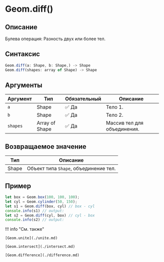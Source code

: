 # Geom.diff()

## Описание
Булева операция: Разность двух или более тел.

## Синтаксис
```javascript
Geom.diff(a: Shape, b: Shape,) -> Shape
Geom.diff(shapes: array of Shape) -> Shape
```
## Аргументы

| Аргумент  | Тип           | Обязательный | Описание                  |
|-----------|---------------|--------------|---------------------------|
| `a`       | Shape         | :white_check_mark: Да          | Тело 1.                   |
| `b`       | Shape         | :white_check_mark: Да          | Тело 2.                   |
| `shapes`  | Array of Shape| :white_check_mark: Да          | Массив тел для объединения. |

## Возвращаемое значение

| Тип   | Описание                          |
|-------|-----------------------------------|
| Shape | Объект типа `Shape`, объединение тел. |

## Пример
```javascript linenums="1"
let box = Geom.box(100, 100, 100);
let cyl = Geom.cylinder(50, 150);
let s1 = Geom.diff(box, cyl) // box - cyl
console.info(s1) // output:
let s2 = Geom.diff(cyl, box) // cyl - box
console.info(s2) // output:
```

!!! info "См. также"

    [Geom.unite](./unite.md)

    [Geom.intersect](./intersect.md)

    [Geom.difference](./difference.md)

